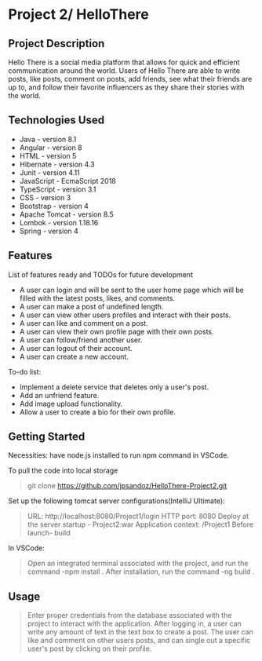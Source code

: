 # Project 2/ HelloThere 

## Project Description

Hello There is a social media platform that allows for quick and efficient communication around the world. Users of Hello There are able to write posts, like posts, comment on posts, add friends, see what their friends are up to, and follow their favorite influencers as they share their stories with the world.

## Technologies Used

* Java - version 8.1
* Angular - version 8
* HTML - version 5
* Hibernate - version 4.3
* Junit - version 4.11
* JavaScript - EcmaScript 2018
* TypeScript - version 3.1
* CSS - version 3
* Bootstrap - version 4
* Apache Tomcat - version 8.5
* Lombok - version 1.18.16
* Spring - version 4


## Features

List of features ready and TODOs for future development
* A user can login and will be sent to the user home page which will be filled with the latest posts, likes, and comments.
* A user can make a post of undefined length.
* A user can view other users profiles and interact with their posts.
* A user can like and comment on a post.
* A user can view their own profile page with their own posts.
* A user can follow/friend another user.
* A user can logout of their account.
* A user can create a new account.

To-do list:
* Implement a delete service that deletes only a user's post.
* Add an unfriend feature.
* Add image upload functionality.
* Allow a user to create a bio for their own profile.

## Getting Started
Necessities: have node.js installed to run npm command in VSCode.

To pull the code into local storage   
> git clone https://github.com/jpsandoz/HelloThere-Project2.git



Set up the following tomcat server configurations(IntelliJ Ultimate):
> URL: http://localhost:8080/Project1/login
> HTTP port: 8080
> Deploy at the server startup - Project2:war
> Application context: /Project1
> Before launch- build

In VSCode:
> Open an integrated terminal associated with the project, and run the command -npm install .
> After installation, run the command -ng build .



## Usage

> Enter proper credentials from the database associated with the project to interact with the application. After logging in, a user can write any amount of text in the text box to create a post. The user can like and comment on other users posts, and can single out a specific user's post by clicking on their profile.


